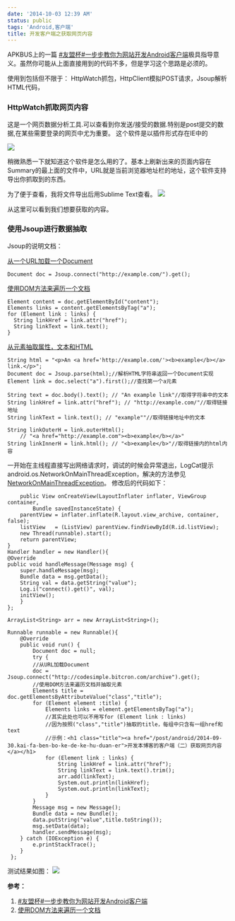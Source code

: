 ```yaml
---
date: '2014-10-03 12:39 AM'
status: public
tags: 'Android,客户端'
title: 开发客户端之获取网页内容
---
```


APKBUS上的一篇 [#友盟杯#一步步教你为网站开发Android客户端](http://www.apkbus.com/forum.php?mod=viewthread&tid=17712)极具指导意义。虽然你可能从上面直接用到的代码不多，但是学习这个思路是必须的。

使用到包括但不限于：
HttpWatch抓包，HttpClient模拟POST请求，Jsoup解析HTML代码，
### HttpWatch抓取网页内容
这是一个网页数据分析工具.可以查看到你发送/接受的数据.特别是post提交的数据,在某些需要登录的网页中尤为重要。
这个软件是以插件形式存在IE中的

![](http://t2.qpic.cn/mblogpic/0fdeb638cdf392258bbc/460)

稍微熟悉一下就知道这个软件是怎么用的了。基本上刷新出来的页面内容在Summary的最上面的文件中，URL就是当前浏览器地址栏的地址，这个软件支持导出你抓取到的东西。

为了便于查看，我将文件导出后用Sublime Text查看。
![](http://t2.qpic.cn/mblogpic/0a427a8eac7e438857d4/2000)

从这里可以看到我们想要获取的内容。

### 使用Jsoup进行数据抽取

Jsoup的说明文档：

[从一个URL加载一个Document](http://www.open-open.com/jsoup/load-document-from-url.htm)

	Document doc = Jsoup.connect("http://example.com/").get();
    
[使用DOM方法来遍历一个文档](http://www.open-open.com/jsoup/dom-navigation.htm)

	Element content = doc.getElementById("content");
    Elements links = content.getElementsByTag("a");
    for (Element link : links) {
      String linkHref = link.attr("href");
      String linkText = link.text();
	}

[从元素抽取属性，文本和HTML](http://www.open-open.com/jsoup/attributes-text-html.htm)

    String html = "<p>An <a href='http://example.com/'><b>example</b></a> link.</p>";
    Document doc = Jsoup.parse(html);//解析HTML字符串返回一个Document实现
    Element link = doc.select("a").first();//查找第一个a元素

    String text = doc.body().text(); // "An example link"//取得字符串中的文本
    String linkHref = link.attr("href"); // "http://example.com/"//取得链接地址
    String linkText = link.text(); // "example""//取得链接地址中的文本

    String linkOuterH = link.outerHtml(); 
        // "<a href="http://example.com"><b>example</b></a>"
    String linkInnerH = link.html(); // "<b>example</b>"//取得链接内的html内容
    
一开始在主线程直接写出网络请求时，调试的时候会异常退出，LogCat提示android.os.NetworkOnMainThreadException，解决的方法参见[NetworkOnMainThreadException](http://codesimple.bitcron.com/post/NetworkOnMainThreadException)。
修改后的代码如下：

	    public View onCreateView(LayoutInflater inflater, ViewGroup container, 
    		Bundle savedInstanceState) {
        parentView = inflater.inflate(R.layout.view_archive, container, false);
        listView   = (ListView) parentView.findViewById(R.id.listView);
        new Thread(runnable).start();
        return parentView;
    }
    Handler handler = new Handler(){
    @Override
    public void handleMessage(Message msg) {
        super.handleMessage(msg);
        Bundle data = msg.getData();
        String val = data.getString("value");
        Log.i("connect().get()", val);
        initView();
    	}
    };

    ArrayList<String> arr = new ArrayList<String>();

    Runnable runnable = new Runnable(){
        @Override
        public void run() {
            Document doc = null;
            try {
			//从URL加载Document
			doc = Jsoup.connect("http://codesimple.bitcron.com/archive").get();
			//使用DOM方法来遍历文档并抽取元素
			Elements title = doc.getElementsByAttributeValue("class","title");
	        for (Element element :title) {
	            Elements links = element.getElementsByTag("a");
                //其实此处也可以不用写for (Element link : links)
	            //因为按照("class","title")抽取的title，每组中只含有一组href和text
	            //示例：<h1 class="title"><a href="/post/android/2014-09-30.kai-fa-ben-bo-ke-de-ke-hu-duan-er">开发本博客的客户端（二）获取网页内容</a></h1>
	            for (Element link : links) {
		            String linkHref = link.attr("href");
	                String linkText = link.text().trim();
	                arr.add(linkText);
	                System.out.println(linkHref);
	                System.out.println(linkText);
	            }
	        }
	        Message msg = new Message();
	        Bundle data = new Bundle();
	        data.putString("value",title.toString());
	        msg.setData(data);
	        handler.sendMessage(msg);
		} catch (IOException e) {
			e.printStackTrace();
		}  
     };   
测试结果如图：
![](http://ww2.sinaimg.cn/mw690/69443115jw1el79wpvn5kj20u01e07aw.jpg)

**参考：**
1. [#友盟杯#一步步教你为网站开发Android客户端](http://www.apkbus.com/forum.php?mod=viewthread&tid=17712)
2. [使用DOM方法来遍历一个文档](http://www.open-open.com/jsoup/dom-navigation.htm)